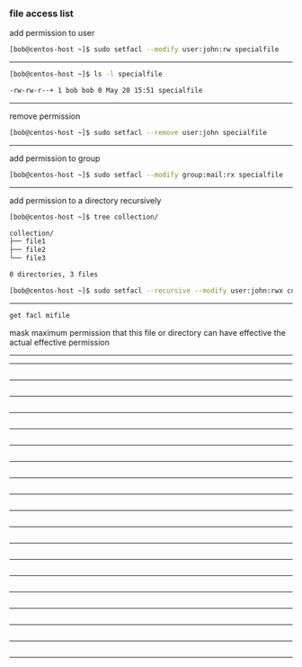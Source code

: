 

### file access list


add permission to user

```bash
[bob@centos-host ~]$ sudo setfacl --modify user:john:rw specialfile 
```

________________________________________________________________________________________________



```bash
[bob@centos-host ~]$ ls -l specialfile

-rw-rw-r--+ 1 bob bob 0 May 20 15:51 specialfile
```

________________________________________________________________________________________________


remove permission


```bash
[bob@centos-host ~]$ sudo setfacl --remove user:john specialfile 
```

________________________________________________________________________________________________


add permission to group

```bash
[bob@centos-host ~]$ sudo setfacl --modify group:mail:rx specialfile 
```

________________________________________________________________________________________________


add permission to a directory recursively

```bash
[bob@centos-host ~]$ tree collection/

collection/
├── file1
├── file2
└── file3

0 directories, 3 files
```



```bash
[bob@centos-host ~]$ sudo setfacl --recursive --modify user:john:rwx collection/
```


________________________________________________________________________________________________




```bash
get facl mifile
```

mask          maximum permission that this file or directory can have
effective     the actual effective permission

________________________________________________________________________________________________



________________________________________________________________________________________________




```bash

```

________________________________________________________________________________________________




```bash

```

________________________________________________________________________________________________




```bash

```

________________________________________________________________________________________________




```bash

```

________________________________________________________________________________________________




```bash

```

________________________________________________________________________________________________



```bash

```

________________________________________________________________________________________________




```bash

```

________________________________________________________________________________________________




```bash

```

________________________________________________________________________________________________




```bash

```

________________________________________________________________________________________________




```bash

```

________________________________________________________________________________________________




```bash

```

________________________________________________________________________________________________




```bash

```

________________________________________________________________________________________________




```bash

```

________________________________________________________________________________________________




```bash

```

________________________________________________________________________________________________




```bash

```

________________________________________________________________________________________________




```bash

```

________________________________________________________________________________________________




```bash

```

________________________________________________________________________________________________




```bash

```

________________________________________________________________________________________________

